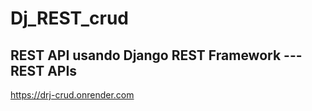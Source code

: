 # Dj_REST_crud
## REST API usando Django REST Framework --- REST APIs
https://drj-crud.onrender.com
